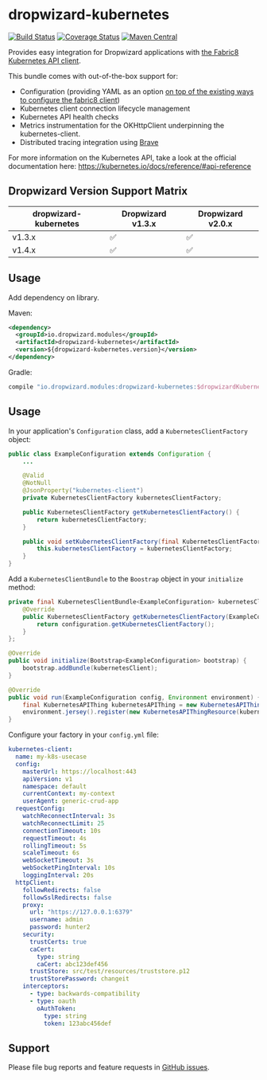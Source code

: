 # dropwizard-kubernetes
[![Build Status](https://travis-ci.org/dropwizard/dropwizard-kubernetes.svg?branch=master)](https://travis-ci.org/dropwizard/dropwizard-kubernetes)
[![Coverage Status](https://img.shields.io/coveralls/dropwizard/dropwizard-kubernetes.svg)](https://coveralls.io/r/dropwizard/dropwizard-kubernetes)
[![Maven Central](https://img.shields.io/maven-central/v/io.dropwizard.modules/dropwizard-kubernetes.svg)](http://mvnrepository.com/artifact/io.dropwizard.modules/dropwizard-kubernetes)

Provides easy integration for Dropwizard applications with [the Fabric8 Kubernetes API client](https://github.com/fabric8io/kubernetes-client).

This bundle comes with out-of-the-box support for:
* Configuration (providing YAML as an option [on top of the existing ways to configure the fabric8 client](https://github.com/fabric8io/kubernetes-client#configuring-the-client))
* Kubernetes client connection lifecycle management
* Kubernetes API health checks
* Metrics instrumentation for the OKHttpClient underpinning the kubernetes-client.
* Distributed tracing integration using [Brave](https://github.com/openzipkin/brave)

For more information on the Kubernetes API, take a look at the official documentation here: https://kubernetes.io/docs/reference/#api-reference

## Dropwizard Version Support Matrix
dropwizard-kubernetes   | Dropwizard v1.3.x  | Dropwizard v2.0.x
----------------------- | ------------------ | ------------------
v1.3.x                  | :white_check_mark: | :white_check_mark:
v1.4.x                  | :white_check_mark: | :white_check_mark:


## Usage
Add dependency on library.

Maven:
```xml
<dependency>
  <groupId>io.dropwizard.modules</groupId>
  <artifactId>dropwizard-kubernetes</artifactId>
  <version>${dropwizard-kubernetes.version}</version>
</dependency>
```

Gradle:
```groovy
compile "io.dropwizard.modules:dropwizard-kubernetes:$dropwizardKubernetesVersion"
```

## Usage
In your application's `Configuration` class, add a `KubernetesClientFactory` object:
```java
public class ExampleConfiguration extends Configuration {
    ...

    @Valid
    @NotNull
    @JsonProperty("kubernetes-client")
    private KubernetesClientFactory kubernetesClientFactory;

    public KubernetesClientFactory getKubernetesClientFactory() {
        return kubernetesClientFactory;
    }

    public void setKubernetesClientFactory(final KubernetesClientFactory kubernetesClientFactory) {
        this.kubernetesClientFactory = kubernetesClientFactory;
    }
}
```

Add a `KubernetesClientBundle` to the `Boostrap` object in your `initialize` method:
```java
private final KubernetesClientBundle<ExampleConfiguration> kubernetesClient = new KubernetesClientBundle<ExampleConfiguration>() {
    @Override
    public KubernetesClientFactory getKubernetesClientFactory(ExampleConfiguration configuration) {
        return configuration.getKubernetesClientFactory();
    }
};

@Override
public void initialize(Bootstrap<ExampleConfiguration> bootstrap) {
    bootstrap.addBundle(kubernetesClient);
}

@Override
public void run(ExampleConfiguration config, Environment environment) {
    final KubernetesAPIThing kubernetesAPIThing = new KubernetesAPIThing(kubernetesClient.getKubernetesClient());
    environment.jersey().register(new KubernetesAPIThingResource(kubernetesAPIThing));
}
```

Configure your factory in your `config.yml` file:

```yaml
kubernetes-client:
  name: my-k8s-usecase
  config:
    masterUrl: https://localhost:443
    apiVersion: v1
    namespace: default
    currentContext: my-context
    userAgent: generic-crud-app
  requestConfig:
    watchReconnectInterval: 3s
    watchReconnectLimit: 25
    connectionTimeout: 10s
    requestTimeout: 4s
    rollingTimeout: 5s
    scaleTimeout: 6s
    webSocketTimeout: 3s
    webSocketPingInterval: 10s
    loggingInterval: 20s
  httpClient:
    followRedirects: false
    followSslRedirects: false
    proxy:
      url: "https://127.0.0.1:6379"
      username: admin
      password: hunter2
    security:
      trustCerts: true
      caCert:
        type: string
        caCert: abc123def456
      trustStore: src/test/resources/truststore.p12
      trustStorePassword: changeit
    interceptors:
      - type: backwards-compatibility
      - type: oauth
        oAuthToken:
          type: string
          token: 123abc456def
```


## Support
Please file bug reports and feature requests in [GitHub issues](https://github.com/dropwizard/dropwizard-kubernetes/issues).
